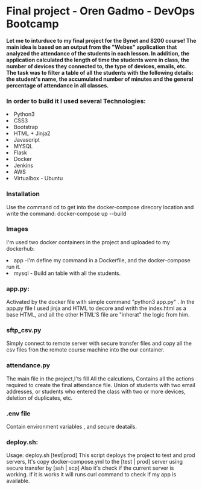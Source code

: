 <div>
    <h1>Final project - Oren Gadmo - DevOps Bootcamp</h1>
    <strong><p>Let me to inturduce to my final project for the Bynet and 8200 course!
    The main idea is based on an output from the "Webex" application that analyzed the attendance of the students in each lesson.
    In addition, the application calculated the length of time the students were in class, the number of devices they connected to, the type of devices, emails, etc.
    The task was to filter a table of all the students with the following details:
    the student's name, the accumulated number of minutes and the general percentage of attendance in all classes.</strong>
    </p>
</div>
<h3>In order to build it I used several Technologies:</h3>
<li>Python3 </li>
<li>CSS3 </li> 
<li>Bootstrap </li>
<li>HTML + Jinja2 </li>
<li>Javascript </li>
<li>MYSQL </li>
<li>Flask </li>
<li>Docker </li>
<li>Jenkins </li>
<li>AWS </li>
<li>Virtualbox - Ubuntu </li>
</li>

<h3>Installation</h3>
<p>Use the command cd to get into the docker-compose direcory location and write the command:
docker-compose up --build
</p>
<h3>Images</h3>
<p>I'm used two docker containers in the project and uploaded to my dockerhub:
    <li>app -I'm define my command in a Dockerfile, and the docker-compose run it.</li>
    <li> mysql - Build an table with all the students.</li>
</p>
<h3>app.py:</h3>
<p>Activated by the docker file with simple command "python3 app.py" .
In the app.py file I used jinja and HTML to decore and writh the index.html as a base HTML, and all the other HTML'S file are "inherat" the logic from him. 
</p>
<h3>sftp_csv.py</h3>
<p>Simply connect to remote server with secure transfer files and copy all the csv files fron the remote course machine into the our container.</p>

<h3>attendance.py</h3>
<p>The main file in the project,I'ts fill All the calcutions, Contains all the actions required to create the final attendance file. Union of students with two email addresses, or students who entered the class with two or more devices, deletion of duplicates, etc.
</p>
<h3>.env file</h3>
<p>Contain environment variables , and secure deatails.</p> 
<h3>deploy.sh:</h3>
<p>Usage: deploy.sh [test|prod]
This script deploys the project to test and prod servers,
It's copy docker-compose.yml to the [test | prod] server using secure transfer by [ssh | scp]
Also it's check if the current server is working.
if it is works it will runs curl command to check if my app is available.
</p>
